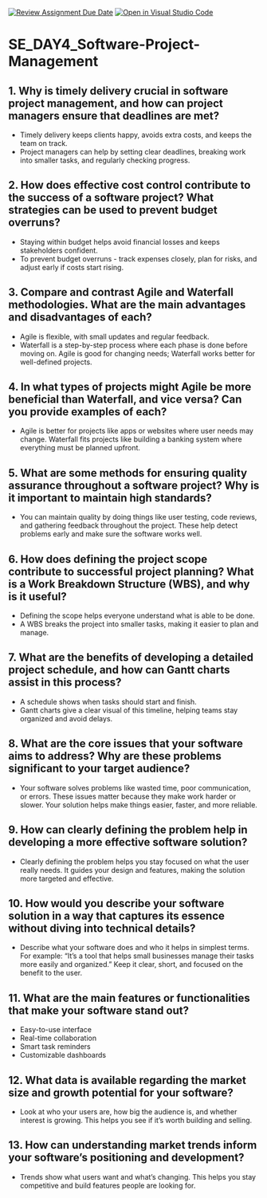 [![Review Assignment Due Date](https://classroom.github.com/assets/deadline-readme-button-22041afd0340ce965d47ae6ef1cefeee28c7c493a6346c4f15d667ab976d596c.svg)](https://classroom.github.com/a/9pw6JKcu)
[![Open in Visual Studio Code](https://classroom.github.com/assets/open-in-vscode-2e0aaae1b6195c2367325f4f02e2d04e9abb55f0b24a779b69b11b9e10269abc.svg)](https://classroom.github.com/online_ide?assignment_repo_id=19299730&assignment_repo_type=AssignmentRepo)
# SE_DAY4_Software-Project-Management
## 1. Why is timely delivery crucial in software project management, and how can project managers ensure that deadlines are met?
- Timely delivery keeps clients happy, avoids extra costs, and keeps the team on track. 
- Project managers can help by setting clear deadlines, breaking work into smaller tasks, and regularly checking progress.
## 2. How does effective cost control contribute to the success of a software project? What strategies can be used to prevent budget overruns?
- Staying within budget helps avoid financial losses and keeps stakeholders confident. 
- To prevent budget overruns - track expenses closely, plan for risks, and adjust early if costs start rising.
## 3. Compare and contrast Agile and Waterfall methodologies. What are the main advantages and disadvantages of each?
- Agile is flexible, with small updates and regular feedback. 
- Waterfall is a step-by-step process where each phase is done before moving on.
Agile is good for changing needs; Waterfall works better for well-defined projects.
## 4. In what types of projects might Agile be more beneficial than Waterfall, and vice versa? Can you provide examples of each?
- Agile is better for projects like apps or websites where user needs may change.
Waterfall fits projects like building a banking system where everything must be planned upfront.
## 5. What are some methods for ensuring quality assurance throughout a software project? Why is it important to maintain high standards?
- You can maintain quality by doing things like user testing, code reviews, and gathering feedback throughout the project. These help detect problems early and make sure the software works well.
## 6. How does defining the project scope contribute to successful project planning? What is a Work Breakdown Structure (WBS), and why is it useful?
- Defining the scope helps everyone understand what is able to be done. 
- A WBS breaks the project into smaller tasks, making it easier to plan and manage.
## 7. What are the benefits of developing a detailed project schedule, and how can Gantt charts assist in this process?
- A schedule shows when tasks should start and finish. 
- Gantt charts give a clear visual of this timeline, helping teams stay organized and avoid delays.
## 8. What are the core issues that your software aims to address? Why are these problems significant to your target audience?
- Your software solves problems like wasted time, poor communication, or errors. These issues matter because they make work harder or slower. Your solution helps make things easier, faster, and more reliable.
## 9. How can clearly defining the problem help in developing a more effective software solution?
- Clearly defining the problem helps you stay focused on what the user really needs. It guides your design and features, making the solution more targeted and effective.
## 10. How would you describe your software solution in a way that captures its essence without diving into technical details?
- Describe what your software does and who it helps in simplest terms. For example:
“It’s a tool that helps small businesses manage their tasks more easily and organized.”
Keep it clear, short, and focused on the benefit to the user.
## 11. What are the main features or functionalities that make your software stand out?
- Easy-to-use interface
- Real-time collaboration
- Smart task reminders
- Customizable dashboards
## 12. What data is available regarding the market size and growth potential for your software?
- Look at who your users are, how big the audience is, and whether interest is growing. This helps you see if it’s worth building and selling.
## 13. How can understanding market trends inform your software’s positioning and development?
- Trends show what users want and what’s changing. This helps you stay competitive and build features people are looking for.